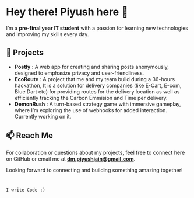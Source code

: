 # Hey there! Piyush here 👋

I’m a **pre-final year IT student** with a passion for learning new technologies and improving my skills every day.

## 🌟 Projects
- **Postly** : A web app for creating and sharing posts anonymously, designed to emphasize privacy and user-friendliness.
- **EcoRoute** : A project that me and my team build during a 36-hours hackathon, It is a solution for delivery companies (like E-Cart, E-com, Blue Dart etc) for providing routes for the delivery location as well as efficiently tracking the Carbon Emmision and Time per delivery.
- **DemonRush** : A turn-based strategy game with immersive gameplay, where I’m exploring the use of webhooks for added interaction. Currently working on it.

## 📫 Reach Me
For collaboration or questions about my projects, feel free to connect here on GitHub or email me at **dm.piyushjain@gmail.com**.

Looking forward to connecting and building something amazing together!

#

`I write Code :)`
